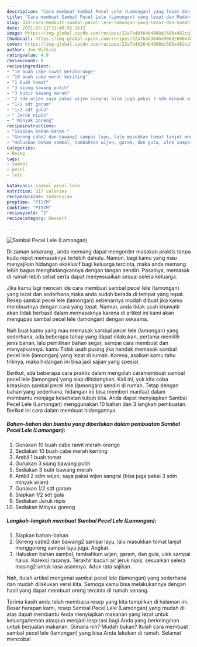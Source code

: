 ```yaml
---
description: "Cara membuat Sambal Pecel Lele (Lamongan) yang lezat dan Mudah Dibuat"
title: "Cara membuat Sambal Pecel Lele (Lamongan) yang lezat dan Mudah Dibuat"
slug: 322-cara-membuat-sambal-pecel-lele-lamongan-yang-lezat-dan-mudah-dibuat
date: 2021-03-11T15:49:55.161Z
image: https://img-global.cpcdn.com/recipes/22a7b4b364b4908d/680x482cq70/sambal-pecel-lele-lamongan-foto-resep-utama.jpg
thumbnail: https://img-global.cpcdn.com/recipes/22a7b4b364b4908d/680x482cq70/sambal-pecel-lele-lamongan-foto-resep-utama.jpg
cover: https://img-global.cpcdn.com/recipes/22a7b4b364b4908d/680x482cq70/sambal-pecel-lele-lamongan-foto-resep-utama.jpg
author: Joe Wilkins
ratingvalue: 4.8
reviewcount: 8
recipeingredient:
- "10 buah cabe rawit merahorange"
- "10 buah cabe merah keriting"
- "1 buah tomat"
- "3 siung bawang putih"
- "3 butir bawang merah"
- "2 sdm wijen saya pakai wijen sangrai bisa juga pakai 3 sdm minyak wijen"
- "1/2 sdt garam"
- "1/2 sdt gula"
- " Jeruk nipis"
- " Minyak goreng"
recipeinstructions:
- "Siapkan bahan-bahan."
- "Goreng cabe2 dan bawang2 sampai layu, lalu masukkan tomat lanjut menggoreng sampai layu juga. Angkat."
- "Haluskan bahan sambal, tambahkan wijen, garam, dan gula, ulek sampai halus. Koreksi rasanya. Terakhir kucuri air jeruk nipis, sesuaikan selera masing2 untuk rasa asamnya. Aduk rata sajikan."
categories:
- Resep
tags:
- sambal
- pecel
- lele

katakunci: sambal pecel lele 
nutrition: 217 calories
recipecuisine: Indonesian
preptime: "PT17M"
cooktime: "PT57M"
recipeyield: "2"
recipecategory: Dessert

---
```



![Sambal Pecel Lele (Lamongan)](https://img-global.cpcdn.com/recipes/22a7b4b364b4908d/680x482cq70/sambal-pecel-lele-lamongan-foto-resep-utama.jpg)

Di zaman  sekarang , anda memang dapat mengorder masakan praktis tanpa kudu repot memasaknya terlebih dahulu. Namun, bagi kamu yang mau menyajikan hidangan eksklusif bagi keluarga tercinta, maka anda memang lebih bagus menghidangkannya dengan tangan sendiri. Pasalnya, memasak di rumah lebih sehat serta dapat menyesuaikan sesuai selera keluarga.

Jika kamu lagi mencari ide cara membuat sambal pecel lele (lamongan) yang lezat dan sederhana,maka anda sudah berada di tempat yang tepat. Resep sambal pecel lele (lamongan)  sebenarnya mudah dibuat jika kamu membuatnya dengan cara yang tepat. Namun, anda tidak usah khawatir akan tidak berhasil dalam memasaknya 
karena di artikel ini kami akan mengupas sambal pecel lele (lamongan) dengan seksama.  



Nah buat kamu yang mau memasak sambal pecel lele (lamongan) yang sederhana, ada beberapa tahap yang dapat dilakukan, pertama memilih jenis bahan, lalu pemilihan bahan segar, sampai cara membuat dan menyajikannya. kamu Tidak usah pusing jika hendak memasak sambal pecel lele (lamongan) yang lezat di rumah. Karena, asalkan kamu  tahu triknya, maka hidangan ini bisa jadi sajian yang spesial.

Berikut, ada beberapa cara praktis  dalam mengolah caramembuat sambal pecel lele (lamongan) yang siap dihidangkan. Kali ini, yuk kita coba kreasikan sambal pecel lele (lamongan) sendiri di rumah. Tetap dengan bahan yang sederhana, hidangan ini bisa memberi manfaat dalam membantu menjaga kesehatan tubuh kita. Anda dapat menyiapkan Sambal Pecel Lele (Lamongan) menggunakan 10 bahan dan 3 langkah pembuatan. Berikut ini cara dalam membuat hidangannya.

<!--inarticleads1-->

##### Bahan-bahan dan bumbu yang diperlukan dalam pembuatan Sambal Pecel Lele (Lamongan):

1. Gunakan 10 buah cabe rawit merah-orange
1. Sediakan 10 buah cabe merah keriting
1. Ambil 1 buah tomat
1. Gunakan 3 siung bawang putih
1. Sediakan 3 butir bawang merah
1. Ambil 2 sdm wijen, saya pakai wijen sangrai (bisa juga pakai 3 sdm minyak wijen)
1. Gunakan 1/2 sdt garam
1. Siapkan 1/2 sdt gula
1. Sediakan  Jeruk nipis
1. Sediakan  Minyak goreng




<!--inarticleads2-->

##### Langkah-langkah membuat Sambal Pecel Lele (Lamongan):

1. Siapkan bahan-bahan.
1. Goreng cabe2 dan bawang2 sampai layu, lalu masukkan tomat lanjut menggoreng sampai layu juga. Angkat.
1. Haluskan bahan sambal, tambahkan wijen, garam, dan gula, ulek sampai halus. Koreksi rasanya. Terakhir kucuri air jeruk nipis, sesuaikan selera masing2 untuk rasa asamnya. Aduk rata sajikan.




Nah, itulah artikel mengenai  sambal pecel lele (lamongan)  yang sederhana dan mudah dilakukan versi kita. Semoga kamu bisa melakukannya dengan hasil yang dapat membuat oreng tercinta di rumah senang. 

Terima kasih anda telah membaca resep yang kita tampilkan di halaman ini. Besar harapan kami, resep  Sambal Pecel Lele (Lamongan) yang mudah di atas dapat membantu Anda menyiapkan makanan yang lezat untuk keluarga/teman ataupun menjadi inspirasi bagi Anda yang berkeinginan untuk berjualan makanan. Gimana nih? Mudah bukan? Itulah cara membuat sambal pecel lele (lamongan) yang bisa Anda lakukan di rumah. Selamat mencoba!

